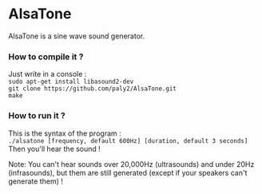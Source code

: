 # AlsaTone

AlsaTone is a sine wave sound generator.

### How to compile it ?

Just write in a console :  
`sudo apt-get install libasound2-dev`  
`git clone https://github.com/paly2/AlsaTone.git`  
`make`

### How to run it ?

This is the syntax of the program :  
`./alsatone [frequency, default 600Hz] [duration, default 3 seconds]`  
Then you'll hear the sound !

Note: You can't hear sounds over 20,000Hz (ultrasounds) and under 20Hz (infrasounds), but them are still generated (except if your speakers can't generate them) !
